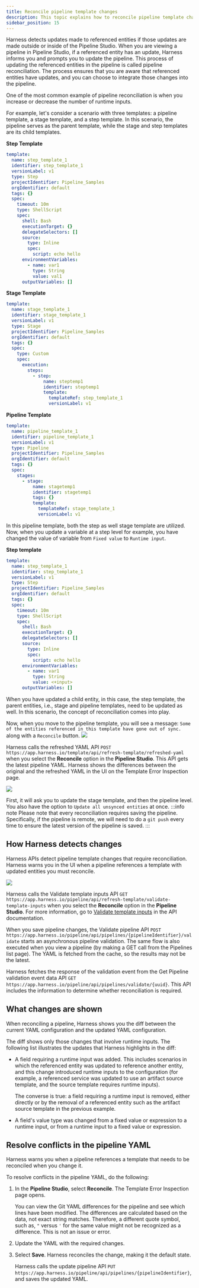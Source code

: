```yaml
---
title: Reconcile pipeline template changes
description: This topic explains how to reconcile pipeline template changes in Harness.
sidebar_position: 15
---
```


Harness detects updates made to referenced entities if those updates are made outside or inside of the Pipeline Studio. When you are viewing a pipeline in Pipeline Studio, if a referenced entity has an update, Harness informs you and prompts you to update the pipeline. This process of updating the referenced entities in the pipeline is called pipeline reconciliation. The process ensures that you are aware that referenced entities have updates, and you can choose to integrate those changes into the pipeline. 

One of the most common example of pipeline reconciliation is when you increase or decrease the number of runtime inputs.

For example, let's consider a scenario with three templates: a pipeline template, a stage template, and a step template. In this scenario, the pipeline serves as the parent template, while the stage and step templates are its child templates. 

**Step Template**
```yaml
template:
  name: step_template_1
  identifier: step_template_1
  versionLabel: v1
  type: Step
  projectIdentifier: Pipeline_Samples
  orgIdentifier: default
  tags: {}
  spec:
    timeout: 10m
    type: ShellScript
    spec:
      shell: Bash
      executionTarget: {}
      delegateSelectors: []
      source:
        type: Inline
        spec:
          script: echo hello
      environmentVariables:
        - name: var1
          type: String
          value: val1
      outputVariables: []

```

**Stage Template**
```yaml
template:
  name: stage_template_1
  identifier: stage_template_1
  versionLabel: v1
  type: Stage
  projectIdentifier: Pipeline_Samples
  orgIdentifier: default
  tags: {}
  spec:
    type: Custom
    spec:
      execution:
        steps:
          - step:
              name: steptemp1
              identifier: steptemp1
              template:
                templateRef: step_template_1
                versionLabel: v1

```

**Pipeline Template**
```yaml
template:
  name: pipeline_template_1
  identifier: pipeline_template_1
  versionLabel: v1
  type: Pipeline
  projectIdentifier: Pipeline_Samples
  orgIdentifier: default
  tags: {}
  spec:
    stages:
      - stage:
          name: stagetemp1
          identifier: stagetemp1
          tags: {}
          template:
            templateRef: stage_template_1
            versionLabel: v1

```
In this pipeline template, both the step as well stage template are utilized. Now, when you update a variable at a step level for example, you have changed the value of variable from ``Fixed value`` to ``Runtime input``.

**Step template**
```yaml
template:
  name: step_template_1
  identifier: step_template_1
  versionLabel: v1
  type: Step
  projectIdentifier: Pipeline_Samples
  orgIdentifier: default
  tags: {}
  spec:
    timeout: 10m
    type: ShellScript
    spec:
      shell: Bash
      executionTarget: {}
      delegateSelectors: []
      source:
        type: Inline
        spec:
          script: echo hello
      environmentVariables:
        - name: var1
          type: String
          value: <+input>
      outputVariables: []
```

When you have updated a child entity, in this case, the step template, the parent entities, i.e., stage and pipeline templates, need to be updated as well. In this scenario, the concept of reconciliation comes into play.

Now, when you move to the pipeline template, you will see a message: ``Some of the entities referenced in this template have gone out of sync.`` along with a ``Reconcile`` button.
![](./static/reconcile_popup.png)

Harness calls the refreshed YAML API `POST https://app.harness.io/template/api/refresh-template/refreshed-yaml` when you select the **Reconcile** option in the **Pipeline Studio**. This API gets the latest pipeline YAML. Harness shows the differences between the original and the refreshed YAML in the UI on the Template Error Inspection page.

![](./static/reconcile_pipeline_template.png)

First, it will ask you to update the stage template, and then the pipeline level. You also have the option to ``Update all unsynced entities`` at once.
:::info note
Please note that every reconciliation requires saving the pipeline. Specifically, if the pipeline is remote, we will need to do a ``git push`` every time to ensure the latest version of the pipeline is saved.
:::


## How Harness detects changes

Harness APIs detect pipeline template changes that require reconciliation. Harness warns you in the UI when a pipeline references a template with updated entities you must reconcile.

![](./static/entities-require-reconcile.png)

Harness calls the Validate template inputs API `GET https://app.harness.io/pipeline/api/refresh-template/validate-template-inputs` when you select the **Reconcile** option in the **Pipeline Studio**. For more information, go to [Validate template inputs](https://apidocs.harness.io/tag/Pipeline-Refresh#operation/validateTemplateInputs) in the API documentation.

When you save pipeline changes, the Validate pipeline API `POST https://app.harness.io/pipeline/api/pipelines/{pipelineIdentifier}/validate` starts an asynchronous pipeline validation. The same flow is also executed when you view a pipeline (by making a GET call from the Pipelines list page). The YAML is fetched from the cache, so the results may not be the latest.

Harness fetches the response of the validation event from the Get Pipeline validation event data API `GET https://app.harness.io/pipeline/api/pipelines/validate/{uuid}`. This API includes the information to determine whether reconciliation is required.


## What changes are shown

When reconciling a pipeline, Harness shows you the diff between the current YAML configuration and the updated YAML configuration. 

The diff shows only those changes that involve runtime inputs. The following list illustrates the updates that Harness highlights in the diff:

- A field requiring a runtime input was added. This includes scenarios in which the referenced entity was updated to reference another entity, and this change introduced runtime inputs to the configuration (for example, a referenced service was updated to use an artifact source template, and the source template requires runtime inputs). 

  The converse is true: a field requiring a runtime input is removed, either directly or by the removal of a referenced entity such as the artifact source template in the previous example.

- A field's value type was changed from a fixed value or expression to a runtime input, or from a runtime input to a fixed value or expression.


## Resolve conflicts in the pipeline YAML

Harness warns you when a pipeline references a template that needs to be reconciled when you change it.

To resolve conflicts in the pipeline YAML, do the following:

1. In the **Pipeline Studio**, select **Reconcile**. The Template Error Inspection page opens.

   You can view the Git YAML differences for the pipeline and see which lines have been modified. The differences are calculated based on the data, not exact string matches. Therefore, a different quote symbol, such as, `"` versus `'` for the same value might not be recognized as a difference. This is not an issue or error.

2. Update the YAML with the required changes.

3. Select **Save**. Harness reconciles the change, making it the default state.
 
   Harness calls the update pipeline API `PUT https://app.harness.io/pipeline/api/pipelines/{pipelineIdentifier}`, and saves the updated YAML.
